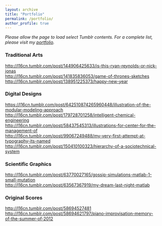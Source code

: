```yaml
---
layout: archive
title: "Portfolio"
permalink: /portfolio/
author_profile: true
---
```


_Please allow the page to load select Tumblr contents. For a complete list, please visit my [portfolio](https://l16cn.tumblr.com)._

### Traditional Arts

<div class="tumblr-post" data-href="https://embed.tumblr.com/embed/post/9dNS05gY3F-MWBTtEfwW5Q/144906425633" data-did="db6b97bad2f0b16f0743a1723717a18de2bd783a"><a href="http://l16cn.tumblr.com/post/144906425633/is-this-ryan-reynolds-or-nick-jonas">http://l16cn.tumblr.com/post/144906425633/is-this-ryan-reynolds-or-nick-jonas</a></div>  <script async src="https://secure.assets.tumblr.com/post.js"></script>

<div class="tumblr-post" data-href="https://embed.tumblr.com/embed/post/9dNS05gY3F-MWBTtEfwW5Q/141835836053" data-did="11af666de4cc8237826ffc846d8a52408f428ef4"><a href="http://l16cn.tumblr.com/post/141835836053/game-of-thrones-sketches">http://l16cn.tumblr.com/post/141835836053/game-of-thrones-sketches</a></div>  <script async src="https://secure.assets.tumblr.com/post.js"></script> 

<div class="tumblr-post" data-href="https://embed.tumblr.com/embed/post/9dNS05gY3F-MWBTtEfwW5Q/138951225373" data-did="340daa587ce380a8143858eeaa78ba63327a0d15"><a href="http://l16cn.tumblr.com/post/138951225373/happy-new-year">http://l16cn.tumblr.com/post/138951225373/happy-new-year</a></div>  <script async src="https://secure.assets.tumblr.com/post.js"></script>

### Digital Designs

<div class="tumblr-post" data-href="https://embed.tumblr.com/embed/post/9dNS05gY3F-MWBTtEfwW5Q/642510874265960448" data-did="efa172af71b07952eb72704e480cfefe0a3bf83c"><a href="https://l16cn.tumblr.com/post/642510874265960448/illustration-of-the-modular-modeling-approach">https://l16cn.tumblr.com/post/642510874265960448/illustration-of-the-modular-modeling-approach</a></div>  <script async src="https://assets.tumblr.com/post.js"></script>

<div class="tumblr-post" data-href="https://embed.tumblr.com/embed/post/9dNS05gY3F-MWBTtEfwW5Q/179728701258" data-did="d1504999caaa39026f84a963bc68f29e81ab7c7a"><a href="http://l16cn.tumblr.com/post/179728701258/intelligent-chemical-engineering">http://l16cn.tumblr.com/post/179728701258/intelligent-chemical-engineering</a></div>  <script async src="https://assets.tumblr.com/post.js"></script>

<div class="tumblr-post" data-href="https://embed.tumblr.com/embed/post/9dNS05gY3F-MWBTtEfwW5Q/58437545313" data-did="6f095794e606de7145e36be2825270ee9d6b07f2"><a href="http://l16cn.tumblr.com/post/58437545313/illustrations-for-center-for-the-management-of">http://l16cn.tumblr.com/post/58437545313/illustrations-for-center-for-the-management-of</a></div>  <script async src="https://secure.assets.tumblr.com/post.js"></script>

<div class="tumblr-post" data-href="https://embed.tumblr.com/embed/post/9dNS05gY3F-MWBTtEfwW5Q/99067249488" data-did="f5ed860cd4749cd115b0af9825a5b34b1d14f9ea"><a href="http://l16cn.tumblr.com/post/99067249488/my-very-first-attempt-at-typography-its-named">http://l16cn.tumblr.com/post/99067249488/my-very-first-attempt-at-typography-its-named</a></div>  <script async src="https://secure.assets.tumblr.com/post.js"></script>

<div class="tumblr-post" data-href="https://embed.tumblr.com/embed/post/9dNS05gY3F-MWBTtEfwW5Q/150410100323" data-did="1b20d6673f60a6a111f5bc6471f85e6013e9f6c7"><a href="http://l16cn.tumblr.com/post/150410100323/hierarchy-of-a-sociotechnical-system">http://l16cn.tumblr.com/post/150410100323/hierarchy-of-a-sociotechnical-system</a></div>  <script async src="https://secure.assets.tumblr.com/post.js"></script>

### Scientific Graphics

<div class="tumblr-post" data-href="https://embed.tumblr.com/embed/post/9dNS05gY3F-MWBTtEfwW5Q/63770027165" data-did="941aaa225b313a64cd46cab35ed53bf0d44fbd69"><a href="http://l16cn.tumblr.com/post/63770027165/gossip-simulations-matlab-1-small-mutation">http://l16cn.tumblr.com/post/63770027165/gossip-simulations-matlab-1-small-mutation</a></div>  <script async src="https://secure.assets.tumblr.com/post.js"></script>

<div class="tumblr-post" data-href="https://embed.tumblr.com/embed/post/9dNS05gY3F-MWBTtEfwW5Q/63567367919" data-did="435396e0fb40b210fa61a1ce2b57eaff683d2eba"><a href="http://l16cn.tumblr.com/post/63567367919/my-dream-last-night-matlab">http://l16cn.tumblr.com/post/63567367919/my-dream-last-night-matlab</a></div>  <script async src="https://secure.assets.tumblr.com/post.js"></script>

### Original Scores

<div class="tumblr-post" data-href="https://embed.tumblr.com/embed/post/9dNS05gY3F-MWBTtEfwW5Q/58694527481" data-did="1fb05519fecbdcc6908995e2053bf00e17443a9e"><a href="http://l16cn.tumblr.com/post/58694527481">http://l16cn.tumblr.com/post/58694527481</a></div>  <script async src="https://secure.assets.tumblr.com/post.js"></script>

<div class="tumblr-post" data-href="https://embed.tumblr.com/embed/post/9dNS05gY3F-MWBTtEfwW5Q/58694621797" data-did="90c7031753b59cc2513bbfee99b1969fe6bd18f8"><a href="http://l16cn.tumblr.com/post/58694621797/piano-improvisation-memory-of-the-summer-of-2012">http://l16cn.tumblr.com/post/58694621797/piano-improvisation-memory-of-the-summer-of-2012</a></div>  <script async src="https://secure.assets.tumblr.com/post.js"></script>  